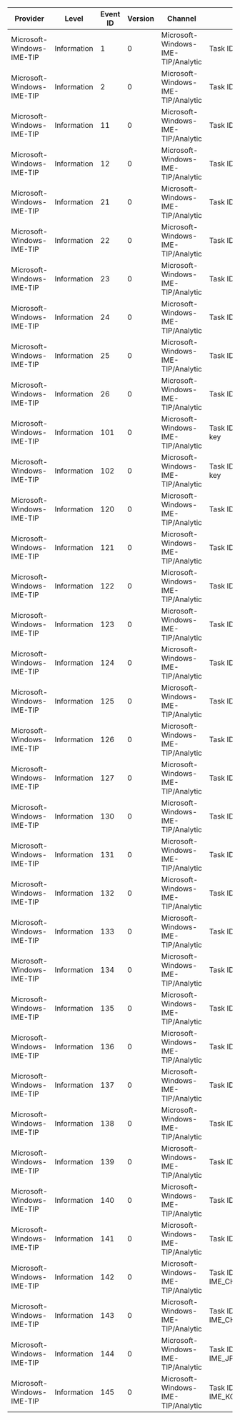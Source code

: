 Provider                   |  Level        |  Event ID  |  Version  |  Channel                             |  Task                               |  Opcode  |  Keyword  |  Message
---------------------------|---------------|------------|-----------|--------------------------------------|-------------------------------------|----------|-----------|-------------------------------------
Microsoft-Windows-IME-TIP  |  Information  |  1         |  0        |  Microsoft-Windows-IME-TIP/Analytic  |  Task ID: Activate IME              |  Start   |           |
Microsoft-Windows-IME-TIP  |  Information  |  2         |  0        |  Microsoft-Windows-IME-TIP/Analytic  |  Task ID: Activate IME              |  Stop    |           |
Microsoft-Windows-IME-TIP  |  Information  |  11        |  0        |  Microsoft-Windows-IME-TIP/Analytic  |  Task ID: Deactivate IME            |  Start   |           |
Microsoft-Windows-IME-TIP  |  Information  |  12        |  0        |  Microsoft-Windows-IME-TIP/Analytic  |  Task ID: Deactivate IME            |  Stop    |           |
Microsoft-Windows-IME-TIP  |  Information  |  21        |  0        |  Microsoft-Windows-IME-TIP/Analytic  |  Task ID: IME Candidate Open        |  Start   |           |
Microsoft-Windows-IME-TIP  |  Information  |  22        |  0        |  Microsoft-Windows-IME-TIP/Analytic  |  Task ID: IME Candidate Open        |  Stop    |           |
Microsoft-Windows-IME-TIP  |  Information  |  23        |  0        |  Microsoft-Windows-IME-TIP/Analytic  |  Task ID: IME Candidate Close       |  Start   |           |
Microsoft-Windows-IME-TIP  |  Information  |  24        |  0        |  Microsoft-Windows-IME-TIP/Analytic  |  Task ID: IME Candidate Close       |  Stop    |           |
Microsoft-Windows-IME-TIP  |  Information  |  25        |  0        |  Microsoft-Windows-IME-TIP/Analytic  |  Task ID: IME SetText               |  Start   |           |
Microsoft-Windows-IME-TIP  |  Information  |  26        |  0        |  Microsoft-Windows-IME-TIP/Analytic  |  Task ID: IME SetText               |  Stop    |           |
Microsoft-Windows-IME-TIP  |  Information  |  101       |  0        |  Microsoft-Windows-IME-TIP/Analytic  |  Task ID: Processing incoming key   |  Start   |           |
Microsoft-Windows-IME-TIP  |  Information  |  102       |  0        |  Microsoft-Windows-IME-TIP/Analytic  |  Task ID: Processing incoming key   |  Stop    |           |
Microsoft-Windows-IME-TIP  |  Information  |  120       |  0        |  Microsoft-Windows-IME-TIP/Analytic  |  Task ID: IME_SUGGESTION            |  Start   |           |
Microsoft-Windows-IME-TIP  |  Information  |  121       |  0        |  Microsoft-Windows-IME-TIP/Analytic  |  Task ID: IME_SUGGESTION            |  Stop    |           |
Microsoft-Windows-IME-TIP  |  Information  |  122       |  0        |  Microsoft-Windows-IME-TIP/Analytic  |  Task ID: IME_SUGGESTION            |  Start   |           |
Microsoft-Windows-IME-TIP  |  Information  |  123       |  0        |  Microsoft-Windows-IME-TIP/Analytic  |  Task ID: IME_SUGGESTION            |  Stop    |           |
Microsoft-Windows-IME-TIP  |  Information  |  124       |  0        |  Microsoft-Windows-IME-TIP/Analytic  |  Task ID: IME_SUGGESTION            |  Start   |           |
Microsoft-Windows-IME-TIP  |  Information  |  125       |  0        |  Microsoft-Windows-IME-TIP/Analytic  |  Task ID: IME_SUGGESTION            |  Stop    |           |
Microsoft-Windows-IME-TIP  |  Information  |  126       |  0        |  Microsoft-Windows-IME-TIP/Analytic  |  Task ID: IME_SUGGESTION            |  Start   |           |
Microsoft-Windows-IME-TIP  |  Information  |  127       |  0        |  Microsoft-Windows-IME-TIP/Analytic  |  Task ID: IME_SUGGESTION            |  Stop    |           |
Microsoft-Windows-IME-TIP  |  Information  |  130       |  0        |  Microsoft-Windows-IME-TIP/Analytic  |  Task ID: IME Mode Indicator        |  Start   |           |
Microsoft-Windows-IME-TIP  |  Information  |  131       |  0        |  Microsoft-Windows-IME-TIP/Analytic  |  Task ID: IME Mode Indicator        |  Stop    |           |
Microsoft-Windows-IME-TIP  |  Information  |  132       |  0        |  Microsoft-Windows-IME-TIP/Analytic  |  Task ID: IME Mode Indicator        |  Start   |           |
Microsoft-Windows-IME-TIP  |  Information  |  133       |  0        |  Microsoft-Windows-IME-TIP/Analytic  |  Task ID: IME Mode Indicator        |  Stop    |           |
Microsoft-Windows-IME-TIP  |  Information  |  134       |  0        |  Microsoft-Windows-IME-TIP/Analytic  |  Task ID: IME Mode Indicator        |  Start   |           |
Microsoft-Windows-IME-TIP  |  Information  |  135       |  0        |  Microsoft-Windows-IME-TIP/Analytic  |  Task ID: IME Mode Indicator        |  Stop    |           |
Microsoft-Windows-IME-TIP  |  Information  |  136       |  0        |  Microsoft-Windows-IME-TIP/Analytic  |  Task ID: IME Mode Indicator        |  Start   |           |
Microsoft-Windows-IME-TIP  |  Information  |  137       |  0        |  Microsoft-Windows-IME-TIP/Analytic  |  Task ID: IME Mode Indicator        |  Stop    |           |
Microsoft-Windows-IME-TIP  |  Information  |  138       |  0        |  Microsoft-Windows-IME-TIP/Analytic  |  Task ID: IME Mode Indicator        |  Start   |           |
Microsoft-Windows-IME-TIP  |  Information  |  139       |  0        |  Microsoft-Windows-IME-TIP/Analytic  |  Task ID: IME Mode Indicator        |  Stop    |           |
Microsoft-Windows-IME-TIP  |  Information  |  140       |  0        |  Microsoft-Windows-IME-TIP/Analytic  |  Task ID: IME Mode Indicator        |  Start   |           |
Microsoft-Windows-IME-TIP  |  Information  |  141       |  0        |  Microsoft-Windows-IME-TIP/Analytic  |  Task ID: IME Mode Indicator        |  Stop    |           |
Microsoft-Windows-IME-TIP  |  Information  |  142       |  0        |  Microsoft-Windows-IME-TIP/Analytic  |  Task ID: IME_CHS_HWKBD_KeyProcess  |          |           |  EAIME_IME_CHS_HWKBD_KeyProcess_Info
Microsoft-Windows-IME-TIP  |  Information  |  143       |  0        |  Microsoft-Windows-IME-TIP/Analytic  |  Task ID: IME_CHT_HWKBD_KeyProcess  |          |           |  EAIME_IME_CHT_HWKBD_KeyProcess_Info
Microsoft-Windows-IME-TIP  |  Information  |  144       |  0        |  Microsoft-Windows-IME-TIP/Analytic  |  Task ID: IME_JPN_HWKBD_KeyProcess  |          |           |  EAIME_IME_JPN_HWKBD_KeyProcess_Info
Microsoft-Windows-IME-TIP  |  Information  |  145       |  0        |  Microsoft-Windows-IME-TIP/Analytic  |  Task ID: IME_KOR_HWKBD_KeyProcess  |          |           |  EAIME_IME_KOR_HWKBD_KeyProcess_Info
